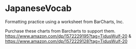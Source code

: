 # JapaneseVocab
Formatting practice using a worksheet from BarCharts, Inc.

Purchase these charts from Barcharts to support them. https://www.amazon.com/dp/1572229195?tag=TidusWulf-20 & https://www.amazon.com/dp/1572229128?tag=TidusWulf-20
